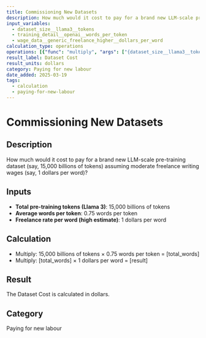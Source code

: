 ```yaml
---
title: Commissioning New Datasets
description: How much would it cost to pay for a brand new LLM-scale pre-training dataset (say, {dataset_size__llama3__tokens}) assuming moderate freelance writing wages (say, {wage_data__generic_freelance_higher__dollars_per_word})?
input_variables:
  - dataset_size__llama3__tokens
  - training_detail__openai__words_per_token
  - wage_data__generic_freelance_higher__dollars_per_word
calculation_type: operations
operations: [{"func": "multiply", "args": ["{dataset_size__llama3__tokens}", "{training_detail__openai__words_per_token}"], "name": "total_words"}, {"func": "multiply", "args": ["{total_words}", "{wage_data__generic_freelance_higher__dollars_per_word}"]}]
result_label: Dataset Cost
result_units: dollars
category: Paying for new labour
date_added: 2025-03-19
tags:
  - calculation
  - paying-for-new-labour
---
```


# Commissioning New Datasets

## Description

How much would it cost to pay for a brand new LLM-scale pre-training dataset (say, 15,000 billions of tokens) assuming moderate freelance writing wages (say, 1 dollars per word)?

## Inputs

- **Total pre-training tokens (Llama 3)**: 15,000 billions of tokens
- **Average words per token**: 0.75 words per token
- **Freelance rate per word (high estimate)**: 1 dollars per word

## Calculation

- Multiply: 15,000 billions of tokens × 0.75 words per token = [total_words]
- Multiply: [total_words] × 1 dollars per word = [result]

## Result

The Dataset Cost is calculated in dollars.

## Category

Paying for new labour
